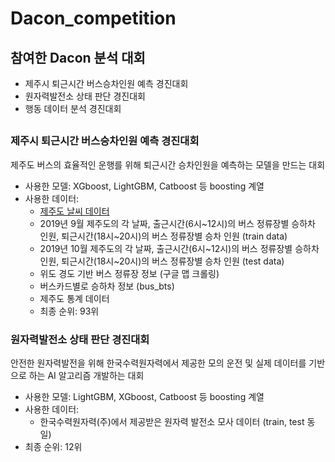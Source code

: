 # Dacon_competition

## 참여한 Dacon 분석 대회
* 제주시 퇴근시간 버스승차인원 예측 경진대회
* 원자력발전소 상태 판단 경진대회
* 행동 데이터 분석 경진대회

##

### 제주시 퇴근시간 버스승차인원 예측 경진대회

제주도 버스의 효율적인 운행를 위해 퇴근시간 승차인원을 예측하는 모델을 만드는 대회

* 사용한 모델: XGboost, LightGBM, Catboost 등 boosting 계열
* 사용한 데이터: 
	* [제주도 날씨 데이터](https://data.kma.go.kr/cmmn/main.do)  
	* 2019년 9월 제주도의 각 날짜, 출근시간(6시~12시)의 버스 정류장별 승하차 인원, 퇴근시간(18시~20시)의 버스 정류장별 승차 인원 (train data)
	* 2019년 10월 제주도의 각 날짜, 출근시간(6시~12시)의 버스 정류장별 승하차 인원, 퇴근시간(18시~20시)의 버스 정류장별 승차 인원 (test data)
	* 위도 경도 기반 버스 정류장 정보 (구글 맵 크롤링)
	* 버스카드별로 승하차 정보 (bus_bts)
	* 제주도 통계 데이터 
	* 최종 순위: 93위
	
### 원자력발전소 상태 판단 경진대회

안전한 원자력발전을 위해 한국수력원자력에서 제공한 모의 운전 및 실제 데이터를 기반으로 하는 AI 알고리즘 개발하는 대회

* 사용한 모델: LightGBM, XGboost, Catboost 등 boosting 계열
* 사용한 데이터: 
	* 한국수력원자력(주)에서 제공받은 원자력 발전소 모사 데이터 (train, test 동일)
* 최종 순위: 12위 	
